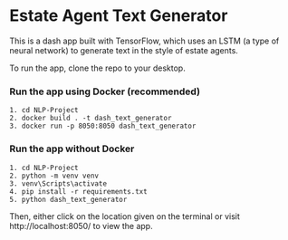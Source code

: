 # Estate Agent Text Generator

This is a dash app built with TensorFlow, which uses an LSTM (a type of neural network) to generate text in the style of estate agents.

To run the app, clone the repo to your desktop.

### Run the app using Docker (recommended)
```
1. cd NLP-Project
2. docker build . -t dash_text_generator
3. docker run -p 8050:8050 dash_text_generator
```
### Run the app without Docker
```
1. cd NLP-Project
2. python -m venv venv
3. venv\Scripts\activate
4. pip install -r requirements.txt
5. python dash_text_generator
```
Then, either click on the location given on the terminal or visit http://localhost:8050/ to view the app.
